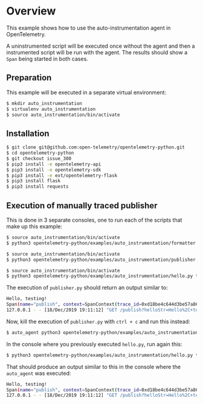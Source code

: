 # Overview

This example shows how to use the auto-instrumentation agent in OpenTelemetry.

A uninstrumented script will be executed once without the agent and then a instrumented script will
be run with the agent. The results should show a `Span` being started in both cases.

## Preparation

This example will be executed in a separate virtual environment:

```sh
$ mkdir auto_instrumentation
$ virtualenv auto_instrumentation
$ source auto_instrumentation/bin/activate
```

## Installation

```sh
$ git clone git@github.com:open-telemetry/opentelemetry-python.git
$ cd opentelemetry-python
$ git checkout issue_300
$ pip3 install -e opentelemetry-api
$ pip3 install -e opentelemetry-sdk
$ pip3 install -e ext/opentelemetry-flask
$ pip3 install flask
$ pip3 install requests
```

## Execution of manually traced publisher

This is done in 3 separate consoles, one to run each of the scripts that make up this example:

```sh
$ source auto_instrumentation/bin/activate
$ python3 opentelemetry-python/examples/auto_instrumentation/formatter.py
```

```sh
$ source auto_instrumentation/bin/activate
$ python3 opentelemetry-python/examples/auto_instrumentation/publisher.py
```

```sh
$ source auto_instrumentation/bin/activate
$ python3 opentelemetry-python/examples/auto_instrumentation/hello.py testing
```

The execution of `publisher.py` should return an output similar to:

```sh
Hello, testing!
Span(name="publish", context=SpanContext(trace_id=0xd18be4c644d3be57a8623bbdbdbcef76, span_id=0x6162c475bab8d365, trace_state={}), kind=SpanKind.SERVER, parent=SpanContext(trace_id=0xd18be4c644d3be57a8623bbdbdbcef76, span_id=0xdafb264c5b1b6ed0, trace_state={}), start_time=2019-12-19T01:11:12.172866Z, end_time=2019-12-19T01:11:12.173383Z)
127.0.0.1 - - [18/Dec/2019 19:11:12] "GET /publish?helloStr=Hello%2C+testing%21 HTTP/1.1" 200 -
```

Now, kill the execution of `publisher.py` with `ctrl + c` and run this instead:

```sh
$ auto_agent python3 opentelemetry-python/examples/auto_instrumentation/hello.py testing
```

In the console where you previously executed `hello.py`, run again this:

```sh
$ python3 opentelemetry-python/examples/auto_instrumentation/hello.py testing
```

That should produce an output similar to this in the console where the `auto_agent` was executed:

```sh
Hello, testing!
Span(name="publish", context=SpanContext(trace_id=0xd18be4c644d3be57a8623bbdbdbcef76, span_id=0x6162c475bab8d365, trace_state={}), kind=SpanKind.SERVER, parent=SpanContext(trace_id=0xd18be4c644d3be57a8623bbdbdbcef76, span_id=0xdafb264c5b1b6ed0, trace_state={}), start_time=2019-12-19T01:11:12.172866Z, end_time=2019-12-19T01:11:12.173383Z)
127.0.0.1 - - [18/Dec/2019 19:11:12] "GET /publish?helloStr=Hello%2C+testing%21 HTTP/1.1" 200 -
```
